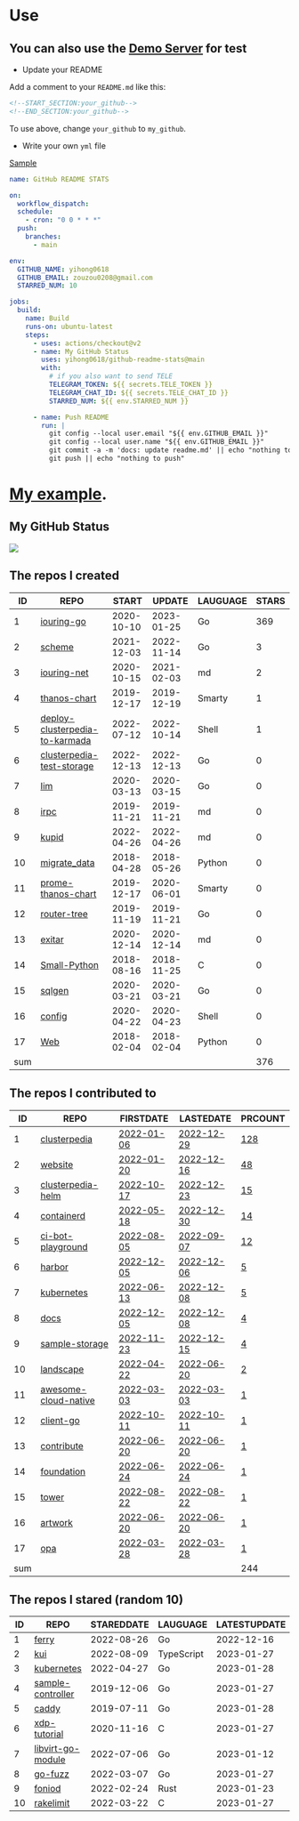 # Use

## You can also use the [Demo Server](https://github.com/yihong0618/github-readme-stats-server) for test

- Update your README

Add a comment to your `README.md` like this:

```md
<!--START_SECTION:your_github-->
<!--END_SECTION:your_github-->
```
To use above, change `your_github` to `my_github`.

- Write your own `yml` file

[Sample](https://github.com/yihong0618/2021)

```yml
name: GitHub README STATS

on:
  workflow_dispatch:
  schedule:
    - cron: "0 0 * * *"
  push:
    branches:
      - main

env:
  GITHUB_NAME: yihong0618
  GITHUB_EMAIL: zouzou0208@gmail.com
  STARRED_NUM: 10

jobs:
  build:
    name: Build
    runs-on: ubuntu-latest
    steps:
      - uses: actions/checkout@v2
      - name: My GitHub Status
        uses: yihong0618/github-readme-stats@main
        with:
          # if you also want to send TELE
          TELEGRAM_TOKEN: ${{ secrets.TELE_TOKEN }}
          TELEGRAM_CHAT_ID: ${{ secrets.TELE_CHAT_ID }}
          STARRED_NUM: ${{ env.STARRED_NUM }}

      - name: Push README
        run: |
          git config --local user.email "${{ env.GITHUB_EMAIL }}"
          git config --local user.name "${{ env.GITHUB_EMAIL }}"
          git commit -a -m 'docs: update readme.md' || echo "nothing to commit"
          git push || echo "nothing to push"
```



# [My example](https://github.com/yihong0618/2021).

## My GitHub Status
<img align="middle" src="https://github-readme-stats-1.yihong0618.vercel.app/api?username=yihong0618&show_icons=true&&&hide_title=true" />

<!--START_SECTION:my_github-->
## The repos I created
| ID  |                                            REPO                                            |   START    |   UPDATE   | LAUGUAGE | STARS |
|-----|--------------------------------------------------------------------------------------------|------------|------------|----------|-------|
|   1 | [iouring-go](https://github.com/Iceber/iouring-go)                                         | 2020-10-10 | 2023-01-25 | Go       |   369 |
|   2 | [scheme](https://github.com/Iceber/scheme)                                                 | 2021-12-03 | 2022-11-14 | Go       |     3 |
|   3 | [iouring-net](https://github.com/Iceber/iouring-net)                                       | 2020-10-15 | 2021-02-03 | md       |     2 |
|   4 | [thanos-chart](https://github.com/Iceber/thanos-chart)                                     | 2019-12-17 | 2019-12-19 | Smarty   |     1 |
|   5 | [deploy-clusterpedia-to-karmada](https://github.com/Iceber/deploy-clusterpedia-to-karmada) | 2022-07-12 | 2022-10-14 | Shell    |     1 |
|   6 | [clusterpedia-test-storage](https://github.com/Iceber/clusterpedia-test-storage)           | 2022-12-13 | 2022-12-13 | Go       |     0 |
|   7 | [Iim](https://github.com/Iceber/Iim)                                                       | 2020-03-13 | 2020-03-15 | Go       |     0 |
|   8 | [irpc](https://github.com/Iceber/irpc)                                                     | 2019-11-21 | 2019-11-21 | md       |     0 |
|   9 | [kupid](https://github.com/Iceber/kupid)                                                   | 2022-04-26 | 2022-04-26 | md       |     0 |
|  10 | [migrate_data](https://github.com/Iceber/migrate_data)                                     | 2018-04-28 | 2018-05-26 | Python   |     0 |
|  11 | [prome-thanos-chart](https://github.com/Iceber/prome-thanos-chart)                         | 2019-12-17 | 2020-06-01 | Smarty   |     0 |
|  12 | [router-tree](https://github.com/Iceber/router-tree)                                       | 2019-11-19 | 2019-11-21 | Go       |     0 |
|  13 | [exitar](https://github.com/Iceber/exitar)                                                 | 2020-12-14 | 2020-12-14 | md       |     0 |
|  14 | [Small-Python](https://github.com/Iceber/Small-Python)                                     | 2018-08-16 | 2018-11-25 | C        |     0 |
|  15 | [sqlgen](https://github.com/Iceber/sqlgen)                                                 | 2020-03-21 | 2020-03-21 | Go       |     0 |
|  16 | [config](https://github.com/Iceber/config)                                                 | 2020-04-22 | 2020-04-23 | Shell    |     0 |
|  17 | [Web](https://github.com/Iceber/Web)                                                       | 2018-02-04 | 2018-02-04 | Python   |     0 |
| sum |                                                                                            |            |            |          |   376 |

## The repos I contributed to
| ID  |                                     REPO                                      |                                   FIRSTDATE                                    |                                   LASTEDATE                                    |                                                    PRCOUNT                                                    |
|-----|-------------------------------------------------------------------------------|--------------------------------------------------------------------------------|--------------------------------------------------------------------------------|---------------------------------------------------------------------------------------------------------------|
|   1 | [clusterpedia](https://github.com/clusterpedia-io/clusterpedia)               | [2022-01-06](https://github.com/clusterpedia-io/clusterpedia/pull/44)          | [2022-12-29](https://github.com/clusterpedia-io/clusterpedia/pull/477)         | [128](https://github.com/clusterpedia-io/clusterpedia/pulls?q=created%3A2022+is%3Apr+author%3Aiceber)         |
|   2 | [website](https://github.com/clusterpedia-io/website)                         | [2022-01-20](https://github.com/clusterpedia-io/website/pull/2)                | [2022-12-16](https://github.com/clusterpedia-io/website/pull/70)               | [48](https://github.com/clusterpedia-io/website/pulls?q=created%3A2022+is%3Apr+author%3Aiceber)               |
|   3 | [clusterpedia-helm](https://github.com/clusterpedia-io/clusterpedia-helm)     | [2022-10-17](https://github.com/clusterpedia-io/clusterpedia-helm/pull/11)     | [2022-12-23](https://github.com/clusterpedia-io/clusterpedia-helm/pull/32)     | [15](https://github.com/clusterpedia-io/clusterpedia-helm/pulls?q=created%3A2022+is%3Apr+author%3Aiceber)     |
|   4 | [containerd](https://github.com/containerd/containerd)                        | [2022-05-18](https://github.com/containerd/containerd/pull/6955)               | [2022-12-30](https://github.com/containerd/containerd/pull/7881)               | [14](https://github.com/containerd/containerd/pulls?q=created%3A2022+is%3Apr+author%3Aiceber)                 |
|   5 | [ci-bot-playground](https://github.com/DaoCloud-OpenSource/ci-bot-playground) | [2022-08-05](https://github.com/DaoCloud-OpenSource/ci-bot-playground/pull/18) | [2022-09-07](https://github.com/DaoCloud-OpenSource/ci-bot-playground/pull/57) | [12](https://github.com/DaoCloud-OpenSource/ci-bot-playground/pulls?q=created%3A2022+is%3Apr+author%3Aiceber) |
|   6 | [harbor](https://github.com/goharbor/harbor)                                  | [2022-12-05](https://github.com/goharbor/harbor/pull/17915)                    | [2022-12-06](https://github.com/goharbor/harbor/pull/17922)                    | [5](https://github.com/goharbor/harbor/pulls?q=created%3A2022+is%3Apr+author%3Aiceber)                        |
|   7 | [kubernetes](https://github.com/kubernetes/kubernetes)                        | [2022-06-13](https://github.com/kubernetes/kubernetes/pull/110531)             | [2022-12-08](https://github.com/kubernetes/kubernetes/pull/114356)             | [5](https://github.com/kubernetes/kubernetes/pulls?q=created%3A2022+is%3Apr+author%3Aiceber)                  |
|   8 | [docs](https://github.com/DaoCloud-OpenSource/docs)                           | [2022-12-05](https://github.com/DaoCloud-OpenSource/docs/pull/10)              | [2022-12-08](https://github.com/DaoCloud-OpenSource/docs/pull/13)              | [4](https://github.com/DaoCloud-OpenSource/docs/pulls?q=created%3A2022+is%3Apr+author%3Aiceber)               |
|   9 | [sample-storage](https://github.com/clusterpedia-io/sample-storage)           | [2022-11-23](https://github.com/clusterpedia-io/sample-storage/pull/1)         | [2022-12-15](https://github.com/clusterpedia-io/sample-storage/pull/5)         | [4](https://github.com/clusterpedia-io/sample-storage/pulls?q=created%3A2022+is%3Apr+author%3Aiceber)         |
|  10 | [landscape](https://github.com/cncf/landscape)                                | [2022-04-22](https://github.com/cncf/landscape/pull/2561)                      | [2022-06-20](https://github.com/cncf/landscape/pull/2635)                      | [2](https://github.com/cncf/landscape/pulls?q=created%3A2022+is%3Apr+author%3Aiceber)                         |
|  11 | [awesome-cloud-native](https://github.com/rootsongjc/awesome-cloud-native)    | [2022-03-03](https://github.com/rootsongjc/awesome-cloud-native/pull/58)       | [2022-03-03](https://github.com/rootsongjc/awesome-cloud-native/pull/58)       | [1](https://github.com/rootsongjc/awesome-cloud-native/pulls?q=created%3A2022+is%3Apr+author%3Aiceber)        |
|  12 | [client-go](https://github.com/clusterpedia-io/client-go)                     | [2022-10-11](https://github.com/clusterpedia-io/client-go/pull/51)             | [2022-10-11](https://github.com/clusterpedia-io/client-go/pull/51)             | [1](https://github.com/clusterpedia-io/client-go/pulls?q=created%3A2022+is%3Apr+author%3Aiceber)              |
|  13 | [contribute](https://github.com/cncf/contribute)                              | [2022-06-20](https://github.com/cncf/contribute/pull/113)                      | [2022-06-20](https://github.com/cncf/contribute/pull/113)                      | [1](https://github.com/cncf/contribute/pulls?q=created%3A2022+is%3Apr+author%3Aiceber)                        |
|  14 | [foundation](https://github.com/cncf/foundation)                              | [2022-06-24](https://github.com/cncf/foundation/pull/372)                      | [2022-06-24](https://github.com/cncf/foundation/pull/372)                      | [1](https://github.com/cncf/foundation/pulls?q=created%3A2022+is%3Apr+author%3Aiceber)                        |
|  15 | [tower](https://github.com/kubesphere/tower)                                  | [2022-08-22](https://github.com/kubesphere/tower/pull/52)                      | [2022-08-22](https://github.com/kubesphere/tower/pull/52)                      | [1](https://github.com/kubesphere/tower/pulls?q=created%3A2022+is%3Apr+author%3Aiceber)                       |
|  16 | [artwork](https://github.com/cncf/artwork)                                    | [2022-06-20](https://github.com/cncf/artwork/pull/344)                         | [2022-06-20](https://github.com/cncf/artwork/pull/344)                         | [1](https://github.com/cncf/artwork/pulls?q=created%3A2022+is%3Apr+author%3Aiceber)                           |
|  17 | [opa](https://github.com/open-policy-agent/opa)                               | [2022-03-28](https://github.com/open-policy-agent/opa/pull/4505)               | [2022-03-28](https://github.com/open-policy-agent/opa/pull/4505)               | [1](https://github.com/open-policy-agent/opa/pulls?q=created%3A2022+is%3Apr+author%3Aiceber)                  |
| sum |                                                                               |                                                                                |                                                                                |                                                                                                           244 |

## The repos I stared (random 10)
| ID |                                 REPO                                 | STAREDDATE |  LAUGUAGE  | LATESTUPDATE |
|----|----------------------------------------------------------------------|------------|------------|--------------|
|  1 | [ferry](https://github.com/ferryproxy/ferry)                         | 2022-08-26 | Go         | 2022-12-16   |
|  2 | [kui](https://github.com/kubernetes-sigs/kui)                        | 2022-08-09 | TypeScript | 2023-01-27   |
|  3 | [kubernetes](https://github.com/kubernetes/kubernetes)               | 2022-04-27 | Go         | 2023-01-28   |
|  4 | [sample-controller](https://github.com/kubernetes/sample-controller) | 2019-12-06 | Go         | 2023-01-27   |
|  5 | [caddy](https://github.com/caddyserver/caddy)                        | 2019-07-11 | Go         | 2023-01-28   |
|  6 | [xdp-tutorial](https://github.com/xdp-project/xdp-tutorial)          | 2020-11-16 | C          | 2023-01-27   |
|  7 | [libvirt-go-module](https://github.com/libvirt/libvirt-go-module)    | 2022-07-06 | Go         | 2023-01-12   |
|  8 | [go-fuzz](https://github.com/dvyukov/go-fuzz)                        | 2022-03-07 | Go         | 2023-01-27   |
|  9 | [foniod](https://github.com/foniod/foniod)                           | 2022-02-24 | Rust       | 2023-01-23   |
| 10 | [rakelimit](https://github.com/cloudflare/rakelimit)                 | 2022-03-22 | C          | 2023-01-27   |

<!--END_SECTION:my_github-->
